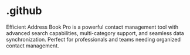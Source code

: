 # .github
Efficient Address Book Pro is a powerful contact management tool with advanced search capabilities, multi-category support, and seamless data synchronization. Perfect for professionals and teams needing organized contact management.
